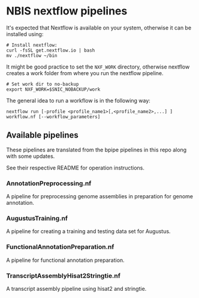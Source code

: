 # NBIS nextflow pipelines

It's expected that Nextflow is available on your system, otherwise it can
be installed using:
```
# Install nextflow:
curl -fsSL get.nextflow.io | bash
mv ./nextflow ~/bin
```

It might be good practice to set the `NXF_WORK` directory, otherwise nextflow creates
a work folder from where you run the nextflow pipeline.
```
# Set work dir to no-backup
export NXF_WORK=$SNIC_NOBACKUP/work
```

The general idea to run a workflow is in the following way:
```
nextflow run [-profile <profile_name1>[,<profile_name2>,...] ] workflow.nf [--workflow_parameters]
```

## Available pipelines

These pipelines are translated from the bpipe pipelines in this repo along with some updates.

See their respective README for operation instructions.

### AnnotationPreprocessing.nf

A pipeline for preprocessing genome assemblies in preparation for genome annotation.

### AugustusTraining.nf

A pipeline for creating a training and testing data set for Augustus.

### FunctionalAnnotationPreparation.nf

A pipeline for functional annotation preparation.

### TranscriptAssemblyHisat2Stringtie.nf

A transcript assembly pipeline using hisat2 and stringtie.

